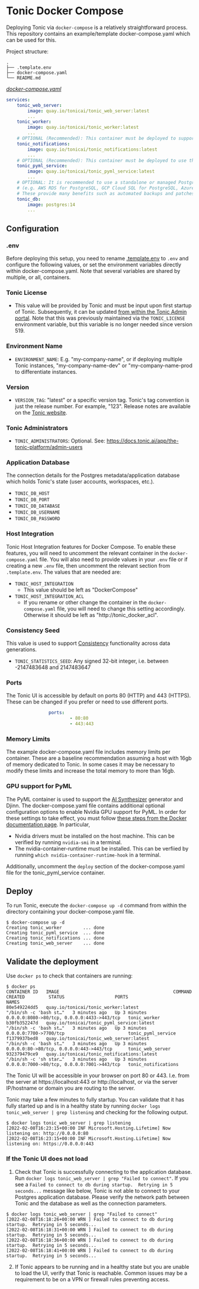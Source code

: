 # Tonic Docker Compose
Deploying Tonic via `docker-compose` is a relatively straightforward process. This repository contains an example/template docker-compose.yaml which can be used for this.

Project structure:
```
.
├── .template.env
├── docker-compose.yaml
└── README.md
```

[_docker-compose.yaml_](docker-compose.yaml)
``` yaml
services:
    tonic_web_server:
        image: quay.io/tonicai/tonic_web_server:latest
        ...
    tonic_worker:
        image: quay.io/tonicai/tonic_worker:latest
        ...
    # OPTIONAL (Recommended): This container must be deployed to support Webhooks and Email notifications.
    tonic_notifications:
        image: quay.io/tonicai/tonic_notifications:latest
        ...
    # OPTIONAL (Recommended): This container must be deployed to use the Smart Linking generator.
    tonic_pyml_service:
        image: quay.io/tonicai/tonic_pyml_service:latest
        ...
    # OPTIONAL: It is recommended to use a standalone or managed Postgres database
    # (e.g. AWS RDS for PostgreSQL, GCP Cloud SQL for PostgreSQL, Azure Database for PostgreSQL) for Tonic's application database.
    # These provide many benefits such as automated backups and patches/upgrades. But a containerized PostgreSQL database can be used.
    tonic_db:
        image: postgres:14
        ...
```

## Configuration

### .env
Before deploying this setup, you need to rename [.template.env](.template.env) to `.env` and configure the following values, or set the environment variables directly within docker-compose.yaml. Note that several variables are shared by multiple, or all, containers.

### Tonic License

- This value will be provided by Tonic and must be input upon first startup of Tonic. Subsequently, it can be updated [from within the Tonic Admin portal](https://docs.tonic.ai/app/admin/on-premise-deployment/license-key-enter-update). Note that this was previously maintained via the `TONIC_LICENSE` environment variable, but this variable is no longer needed since version 519.

### Environment Name

- `ENVIRONMENT_NAME`: E.g. "my-company-name", or if deploying multiple Tonic instances, "my-company-name-dev" or "my-company-name-prod to differentiate instances.

### Version

- `VERSION_TAG`: "latest" or a specific version tag. Tonic's tag convention is just the release number. For example, "123". Release notes are available on the [Tonic website](https://www.tonic.ai/product-release-notes/structural).

### Tonic Administrators

- `TONIC_ADMINISTRATORS`: Optional. See: https://docs.tonic.ai/app/the-tonic-platform/admin-users

### Application Database
The connection details for the Postgres metadata/application database which holds Tonic's state (user accounts, workspaces, etc.).

- `TONIC_DB_HOST`
- `TONIC_DB_PORT`
- `TONIC_DB_DATABASE`
- `TONIC_DB_USERNAME`
- `TONIC_DB_PASSWORD`

### Host Integration
Tonic Host Integration features for Docker Compose.  To enable these features, you will need to uncomment the relevant container in the `docker-compose.yaml` file.  You will also need to provide values in your `.env` file or if creating a new `.env` file, then uncomment the relevant section from `.template.env`.  The values that are needed are:

- `TONIC_HOST_INTEGRATION`
  - This value should be left as "DockerCompose"
- `TONIC_HOST_INTEGRATION_ACL`
  - If you rename or other change the container in the `docker-compose.yaml` file, you will need to change this setting accordingly.  Otherwise it should be left as "http://tonic_docker_acl".

### Consistency Seed
This value is used to support [Consistency](https://docs.tonic.ai/app/concepts/consistency) functionality across data generations.

- `TONIC_STATISTICS_SEED`: Any signed 32-bit integer, i.e. between -2147483648 and 2147483647

### Ports
The Tonic UI is accessible by default on ports 80 (HTTP) and 443 (HTTPS). These can be changed if you prefer or need to use different ports.

``` yaml
                ports:
                        - 80:80
                        - 443:443
```

### Memory Limits
The example docker-compose.yaml file includes memory limits per container. These are a baseline recommendation assuming a host with 16gb of memory dedicated to Tonic. In some cases it may be necessary to modify these limits and increase the total memory to more than 16gb.

### GPU support for PyML
The PyML container is used to support the [AI Synthesizer](https://docs.tonic.ai/app/generation/generators/ai-synthesizer) generator and Djinn. The docker-compose.yaml file contains additional optional configuration options to enable Nvidia GPU support for PyML.
In order for these settings to take effect, you must follow [these steps from the Docker documentation page](https://docs.docker.com/config/containers/resource_constraints/#gpu).
In particular,
- Nvidia drivers must be installed on the host machine. This can be verified by running `nvidia-smi` in a terminal.
- The nvidia-container-runtime must be installed. This can be verfiied by running `which nvidia-container-runtime-hook` in a terminal.

Additionally, uncomment the `deploy` section of the docker-compose.yaml file for the tonic_pyml_service container.

## Deploy
To run Tonic, execute the `docker-compose up -d` command from within the directory containing your docker-compose.yaml file.

``` shell
$ docker-compose up -d
Creating tonic_worker        ... done
Creating tonic_pyml_service  ... done
Creating tonic_notifications ... done
Creating tonic_web_server    ... done
```


## Validate the deployment

Use `docker ps` to check that containers are running:
```
$ docker ps
CONTAINER ID   IMAGE                                           COMMAND                  CREATED         STATUS                   PORTS                                         NAMES
80e549224dd5   quay.io/tonicai/tonic_worker:latest             "/bin/sh -c 'bash st…"   3 minutes ago   Up 3 minutes             0.0.0.0:8080->80/tcp, 0.0.0.0:4433->443/tcp   tonic_worker
b30fb352247d   quay.io/tonicai/tonic_pyml_service:latest       "/bin/sh -c 'bash st…"   3 minutes ago   Up 3 minutes             0.0.0.0:7700->7700/tcp                        tonic_pyml_service
f1379937bed8   quay.io/tonicai/tonic_web_server:latest         "/bin/sh -c 'bash st…"   3 minutes ago   Up 3 minutes             0.0.0.0:80->80/tcp, 0.0.0.0:443->443/tcp      tonic_web_server
932379479ce9   quay.io/tonicai/tonic_notifications:latest      "/bin/sh -c 'sh star…"   3 minutes ago   Up 3 minutes             0.0.0.0:7000->80/tcp, 0.0.0.0:7001->443/tcp   tonic_notifications
```

The Tonic UI will be accessible in your browser on port 80 or 443. I.e. from the server at https://localhost:443 or http://localhost, or via the server IP/hostname or domain you are routing to the server.

Tonic may take a few minutes to fully startup. You can validate that it has fully started up and is in a healthy state by running `docker logs tonic_web_server | grep listening` and checking for the following output.

``` shell
$ docker logs tonic_web_server | grep listening
[2022-02-08T16:23:15+00:00 INF Microsoft.Hosting.Lifetime] Now listening on: http://0.0.0.0:80
[2022-02-08T16:23:15+00:00 INF Microsoft.Hosting.Lifetime] Now listening on: https://0.0.0.0:443
```

### If the Tonic UI does not load
1. Check that Tonic is successfully connecting to the application database.
Run `docker logs tonic_web_server | grep "Failed to connect"`. If you see a `Failed to connect to db during startup.  Retrying in 5 seconds...` message like below, Tonic is not able to connect to your Postgres application database. Please verify the network path between Tonic and the database as well as the connection parameters.

``` shell
$ docker logs tonic_web_server | grep "Failed to connect"
[2022-02-08T16:18:26+00:00 WRN ] Failed to connect to db during startup.  Retrying in 5 seconds...
[2022-02-08T16:18:31+00:00 WRN ] Failed to connect to db during startup.  Retrying in 5 seconds...
[2022-02-08T16:18:36+00:00 WRN ] Failed to connect to db during startup.  Retrying in 5 seconds...
[2022-02-08T16:18:41+00:00 WRN ] Failed to connect to db during startup.  Retrying in 5 seconds...
```

2. If Tonic appears to be running and in a healthy state but you are unable to load the UI, verify that Tonic is reachable. Common issues may be a requirement to be on a VPN or firewall rules preventing access.
